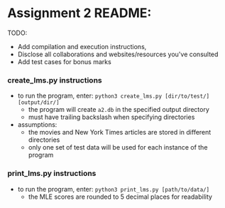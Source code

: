 # Assignment 2 README:

TODO:
 * Add compilation and execution instructions,
 * Disclose all collaborations and websites/resources you've consulted
 * Add test cases for bonus marks

### create_lms.py instructions
- to run the program, enter: `python3 create_lms.py [dir/to/test/] [output/dir/]`
    - the program will create `a2.db` in the specified output directory
    - must have trailing backslash when specifying directories
- assumptions:
    - the movies and New York Times articles are stored in different directories
    - only one set of test data will be used for each instance of the program

### print_lms.py instructions
- to run the program, enter: `python3 print_lms.py [path/to/data/]`
    - the MLE scores are rounded to 5 decimal places for readability
